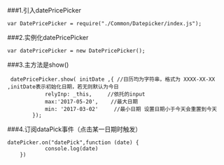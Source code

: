 ###1.引入datePricePicker
```
var DatePricePicker = require("./Common/Datepicker/index.js");
```

###2.实例化datePricePicker
```
var datePricePicker = new DatePricePicker();
```

###3.主方法是show()
```
 datePricePicker.show( initDate ,{ //日历均为字符串，格式为 XXXX-XX-XX ,initDate表示初始化日期，若无则默认为今日
            relyInp: _this,     //依托的input
            max:'2017-05-20',    //最大日期
            min: '2017-03-02'     //最小日期 设置日期小于今天会重置到今天
        });
 ```

###4.订阅dataPick事件（点击某一日期时触发）
```
datePicker.on("datePick",function (date) {
            console.log(date)
    })
```